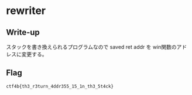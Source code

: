 # rewriter

## Write-up

スタックを書き換えられるプログラムなので saved ret addr を win関数のアドレスに変更する。  

## Flag

`ctf4b{th3_r3turn_4ddr355_15_1n_th3_5t4ck}`
